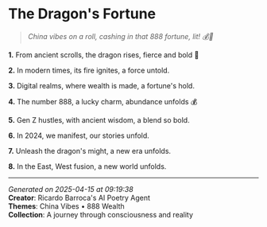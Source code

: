 # The Dragon's Fortune

> *China vibes on a roll, cashing in that 888 fortune, lit! 💰🐉*

**1.** From ancient scrolls, the dragon rises, fierce and bold 🏮


**2.** In modern times, its fire ignites, a force untold.


**3.** Digital realms, where wealth is made, a fortune's hold.


**4.** The number 888, a lucky charm, abundance unfolds 💰


**5.** Gen Z hustles, with ancient wisdom, a blend so bold.


**6.** In 2024, we manifest, our stories unfold.


**7.** Unleash the dragon's might, a new era unfolds.


**8.** In the East, West fusion, a new world unfolds.



---

*Generated on 2025-04-15 at 09:19:38*  
**Creator**: Ricardo Barroca's AI Poetry Agent  
**Themes**: China Vibes • 888 Wealth  
**Collection**: A journey through consciousness and reality